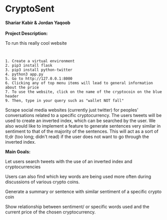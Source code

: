 # CryptoSent

**Shariar Kabir & Jordan Yaqoob** <br /><br />
**Project Description:** <br />


To run this really cool website

 <pre><code>

1. Create a virtual environment
2. pip3 install flask
3. pip3 install python-twitter
4. python3 app.py
5. Go to http://127.0.0.1:8000
6. Clicking any of top menu items will lead to general information about the price
7. To use the website, click on the name of the cryptocoin on the blue header
9. Then, type in your query such as "wallet NOT fall"
</code></pre>

Scrape social media websites (currently just twitter) for peoples' conversations related to a specific cryptocurrency. The users tweets will be used to create an inverted index, which can be searched by the user. We also would like to implement a feature to generate sentences very similar in sentiment to that of the majority of the sentences. This will act as a sort of tl;dr (too long; didn't read) if the user does not want to go through the inverted index.



**Main Goals:**


Let users search tweets with the use of an inverted index and cryptocurrencies

Users can also find which key words are being used more often during discussions of various crypto coins.

Generate a summary or sentence with similar sentiment of a specific crypto coin

Show relationship between sentiment/ or specific words used and the current price of the chosen cryptocurrency.




